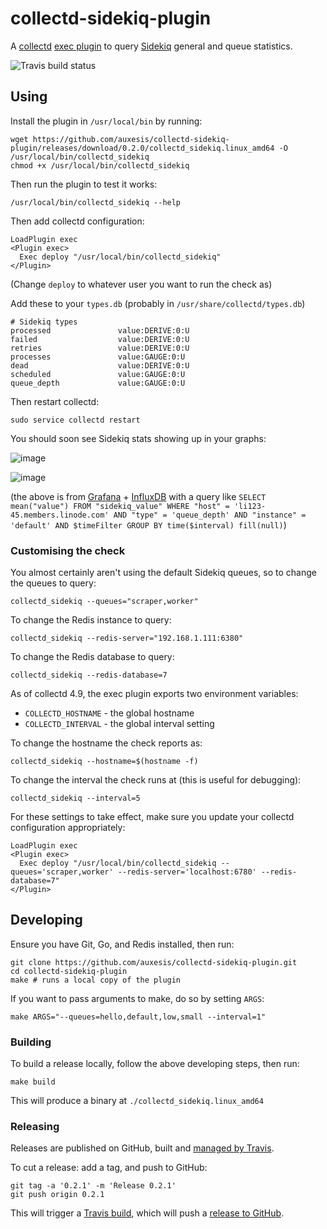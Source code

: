 # collectd-sidekiq-plugin

A [collectd](http://collectd.org/) [exec plugin](https://collectd.org/wiki/index.php/Plugin:Exec) to query [Sidekiq](http://sidekiq.org/) general and queue statistics.

![Travis build status](https://api.travis-ci.org/auxesis/collectd-sidekiq-plugin.svg?branch=master)

## Using

Install the plugin in `/usr/local/bin` by running:

```
wget https://github.com/auxesis/collectd-sidekiq-plugin/releases/download/0.2.0/collectd_sidekiq.linux_amd64 -O /usr/local/bin/collectd_sidekiq
chmod +x /usr/local/bin/collectd_sidekiq
```

Then run the plugin to test it works:

```
/usr/local/bin/collectd_sidekiq --help
```

Then add collectd configuration:

```
LoadPlugin exec
<Plugin exec>
  Exec deploy "/usr/local/bin/collectd_sidekiq"
</Plugin>
```

(Change `deploy` to whatever user you want to run the check as)

Add these to your `types.db` (probably in `/usr/share/collectd/types.db`)

```
# Sidekiq types
processed               value:DERIVE:0:U
failed                  value:DERIVE:0:U
retries                 value:DERIVE:0:U
processes               value:GAUGE:0:U
dead                    value:DERIVE:0:U
scheduled               value:GAUGE:0:U
queue_depth             value:GAUGE:0:U
```

Then restart collectd:

```
sudo service collectd restart
```

You should soon see Sidekiq stats showing up in your graphs:

![image](https://cloud.githubusercontent.com/assets/12306/22453501/6a865b6a-e7d3-11e6-9220-c9240c2284ef.png)

![image](https://cloud.githubusercontent.com/assets/12306/22453520/88b5a172-e7d3-11e6-8894-95b7087532a5.png)

(the above is from [Grafana](http://grafana.org/) + [InfluxDB](https://www.influxdata.com/) with a query like `SELECT mean("value") FROM "sidekiq_value" WHERE "host" = 'li123-45.members.linode.com' AND "type" = 'queue_depth' AND "instance" = 'default' AND $timeFilter GROUP BY time($interval) fill(null)`)

### Customising the check

You almost certainly aren't using the default Sidekiq queues, so to change the queues to query:

```
collectd_sidekiq --queues="scraper,worker"
```

To change the Redis instance to query:

```
collectd_sidekiq --redis-server="192.168.1.111:6380"
```

To change the Redis database to query:

```
collectd_sidekiq --redis-database=7
```

As of collectd 4.9, the exec plugin exports two environment variables:

 - `COLLECTD_HOSTNAME` - the global hostname
 - `COLLECTD_INTERVAL` - the global interval setting

To change the hostname the check reports as:

```
collectd_sidekiq --hostname=$(hostname -f)
```

To change the interval the check runs at (this is useful for debugging):

```
collectd_sidekiq --interval=5
```

For these settings to take effect, make sure you update your collectd configuration appropriately:

```
LoadPlugin exec
<Plugin exec>
  Exec deploy "/usr/local/bin/collectd_sidekiq --queues='scraper,worker' --redis-server='localhost:6780' --redis-database=7"
</Plugin>
```

## Developing

Ensure you have Git, Go, and Redis installed, then run:

```
git clone https://github.com/auxesis/collectd-sidekiq-plugin.git
cd collectd-sidekiq-plugin
make # runs a local copy of the plugin
```

If you want to pass arguments to make, do so by setting `ARGS`:

```
make ARGS="--queues=hello,default,low,small --interval=1"
```

### Building

To build a release locally, follow the above developing steps, then run:

```
make build
```

This will produce a binary at `./collectd_sidekiq.linux_amd64`

### Releasing

Releases are published on GitHub, built and [managed by Travis](https://github.com/auxesis/collectd-sidekiq-plugin/blob/master/.travis.yml).

To cut a release: add a tag, and push to GitHub:

```
git tag -a '0.2.1' -m 'Release 0.2.1'
git push origin 0.2.1
```

This will trigger a [Travis build](https://travis-ci.org/auxesis/collectd-sidekiq-plugin), which will push a [release to GitHub](http://github.com/auxesis/collectd-sidekiq-plugin/releases).

